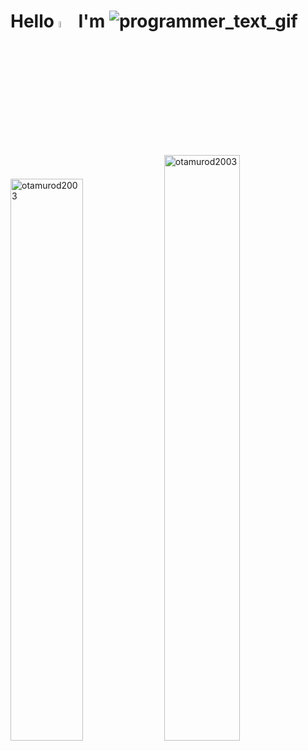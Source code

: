 <p>
<h1 align="left" text-color="red">Hello <img   src="https://camo.githubusercontent.com/e8e7b06ecf583bc040eb60e44eb5b8e0ecc5421320a92929ce21522dbc34c891/68747470733a2f2f6d656469612e67697068792e636f6d2f6d656469612f6876524a434c467a6361737252346961377a2f67697068792e676966" width="5%" height="5%"> I'm
<img  src="https://api.products.aspose.app/slides/api/Common/DownloadFile/6c85cb92-91d6-4aed-bec3-cc85f8ce6c94?file=result.gif" alt="programmer_text_gif" title="Programmer">
</h1>
</p>
 <p>
<img  width="48%" src="https://github-readme-stats.vercel.app/api?username=otamurod2003&theme=radical&show_icons=true&&locale=en" alt="otamurod2003" />
<img  width="49%" src="https://github-readme-streak-stats.herokuapp.com/?user=otamurod2003&theme=radical" alt="otamurod2003" />
</p>



